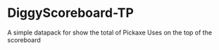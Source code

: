 # DiggyScoreboard-TP
A simple datapack for show the total of Pickaxe Uses on the top of the scoreboard
